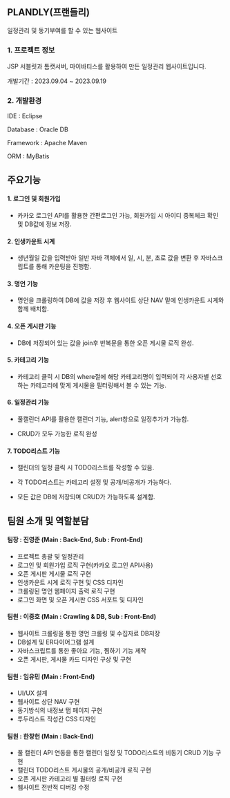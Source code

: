 ## PLANDLY(프랜들리)
일정관리 및 동기부여를 할 수 있는 웹사이트

### 1. 프로젝트 정보
JSP 서블릿과 톰캣서버, 마이바티스를 활용하여 만든 일정관리 웹사이트입니다.

개발기간 : 2023.09.04 ~ 2023.09.19

### 2. 개발환경
IDE : Eclipse

Database : Oracle DB

Framework : Apache Maven

ORM : MyBatis

## 주요기능
#### 1. 로그인 및 회원가입

- 카카오 로그인 API를 활용한 간편로그인 가능, 회원가입 시 아이디 중복체크 확인 및 DB값에 정보 저장.

#### 2. 인생카운트 시계

- 생년월일 값을 입력받아 일반 자바 객체에서 일, 시, 분, 초로 값을 변환 후 자바스크립트를 통해 카운팅을 진행함.

#### 3. 명언 기능

- 명언을 크롤링하여 DB에 값을 저장 후 웹사이트 상단 NAV 밑에 인생카운트 시계와 함께 배치함.

#### 4. 오픈 게시판 기능

- DB에 저장되어 있는 값을 join후 반복문을 통한 오픈 게시물 로직 완성.

#### 5. 카테고리 기능

- 카테고리 클릭 시 DB의 where절에 해당 카테고리명이 입력되어 각 사용자별 선호하는 카테고리에 맞게 게시물을 필터링해서 볼 수 있는 기능. 

#### 6. 일정관리 기능

- 풀캘린더 API를 활용한 캘린더 기능, alert창으로 일정추가가 가능함.
  
- CRUD가 모두 가능한 로직 완성


#### 7. TODO리스트 기능

- 캘린더의 일정 클릭 시 TODO리스트를 작성할 수 있음. 
    
- 각 TODO리스트는 카테고리 설정 및 공개/비공개가 가능하다.

- 모든 값은 DB에 저장되며 CRUD가 가능하도록 설계함.


## 팀원 소개 및 역할분담
#### 팀장 : 진영준 (Main : Back-End, Sub : Front-End)
- 프로젝트 총괄 및 일정관리
- 로그인 및 회원가입 로직 구현(카카오 로그인 API사용)
- 오픈 게시판 게시물 로직 구현
- 인생카운트 시계 로직 구현 및 CSS 디자인
- 크롤링된 명언 웹페이지 출력 로직 구현
- 로그인 화면 및 오픈 게시판 CSS 서포트 및 디자인

#### 팀원 : 이중호 (Main : Crawling & DB, Sub : Front-End)
- 웹사이트 크롤링을 통한 명언 크롤링 및 수집자료 DB저장
- DB설계 및 ER다이어그램 설계
- 자바스크립트를 통한 좋아요 기능, 찜하기 기능 제작
- 오픈 게시판, 게시물 카드 디자인 구상 및 구현

#### 팀원 : 임유민 (Main : Front-End)
- UI/UX 설계
- 웹사이트 상단 NAV 구현
- 동기방식의 내정보 탭 페이지 구현
- 투두리스트 작성칸 CSS 디자인

#### 팀원 : 한창헌 (Main : Back-End)
- 풀 캘린더 API 연동을 통한 캘린더 일정 및 TODO리스트의 비동기 CRUD 기능 구현
- 캘린더 TODO리스트 게시물의 공개/비공개 로직 구현
- 오픈 게시판 카테고리 별 필터링 로직 구현
- 웹사이트 전반적 디버깅 수정
